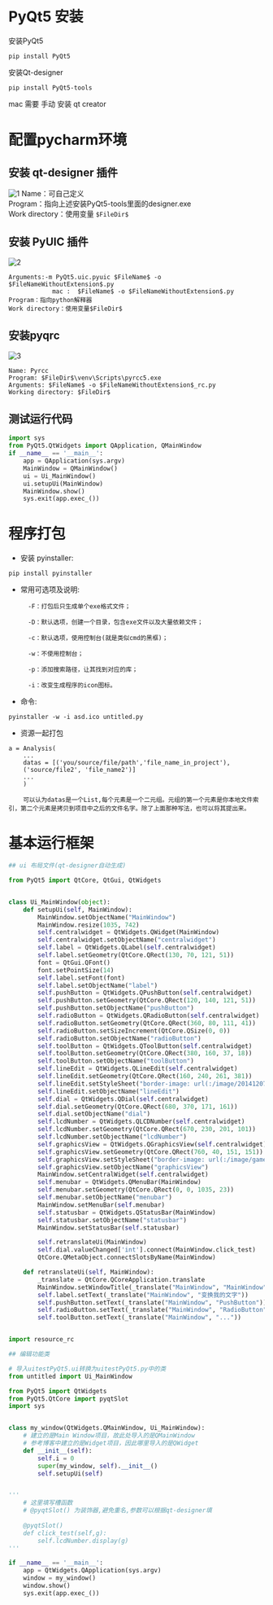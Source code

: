 
# PyQt5 安装

安装PyQt5

```
pip install PyQt5
```

安装Qt-designer

```
pip install PyQt5-tools
```
mac 需要 手动 安装 qt creator

# 配置pycharm环境

## 安装 qt-designer 插件

![1](https://ws4.sinaimg.cn/large/a17dfad9ly1g2nquiltd9j20t20k2ac4.jpg)
Name：可自己定义    
Program：指向上述安装PyQt5-tools里面的designer.exe    
Work directory：使用变量 ```$FileDir$   ```

## 安装 PyUIC 插件

![2](https://ws3.sinaimg.cn/large/a17dfad9ly1g2nqui2ylpj20sa0hxdh6.jpg)
  
```
Arguments:-m PyQt5.uic.pyuic $FileName$ -o $FileNameWithoutExtension$.py
            mac :  $FileName$ -o $FileNameWithoutExtension$.py
Program：指向python解释器    
Work directory：使用变量$FileDir$
```

## 安装pyqrc

![3](https://ws4.sinaimg.cn/large/a17dfad9ly1g2nquice38j20ht0e1ab0.jpg)
```
Name: Pyrcc  
Program: $FileDir$\venv\Scripts\pyrcc5.exe  
Arguments: $FileName$ -o $FileNameWithoutExtension$_rc.py  
Working directory: $FileDir$  
```

## 测试运行代码


```python
import sys
from PyQt5.QtWidgets import QApplication, QMainWindow
if __name__ == '__main__':
    app = QApplication(sys.argv)
    MainWindow = QMainWindow()
    ui = Ui_MainWindow()
    ui.setupUi(MainWindow)
    MainWindow.show()
    sys.exit(app.exec_())
```

# 程序打包

- 安装 pyinstaller:  
```
pip install pyinstaller
```
- 常用可选项及说明:  


        -F：打包后只生成单个exe格式文件；

        -D：默认选项，创建一个目录，包含exe文件以及大量依赖文件；

        -c：默认选项，使用控制台(就是类似cmd的黑框)；

        -w：不使用控制台；

        -p：添加搜索路径，让其找到对应的库；

        -i：改变生成程序的icon图标。
- 命令:  
```
pyinstaller -w -i asd.ico untitled.py
```

- 资源一起打包  
```
a = Analysis(
    ...
    datas = [('you/source/file/path','file_name_in_project'),
    ('source/file2', 'file_name2')]
    ...
    )
```
        可以认为datas是一个List,每个元素是一个二元组。元组的第一个元素是你本地文件索引，第二个元素是拷贝到项目中之后的文件名字。除了上面那种写法，也可以将其提出来。

# 基本运行框架


```python
## ui 布局文件(qt-designer自动生成)

from PyQt5 import QtCore, QtGui, QtWidgets


class Ui_MainWindow(object):
    def setupUi(self, MainWindow):
        MainWindow.setObjectName("MainWindow")
        MainWindow.resize(1035, 742)
        self.centralwidget = QtWidgets.QWidget(MainWindow)
        self.centralwidget.setObjectName("centralwidget")
        self.label = QtWidgets.QLabel(self.centralwidget)
        self.label.setGeometry(QtCore.QRect(130, 70, 121, 51))
        font = QtGui.QFont()
        font.setPointSize(14)
        self.label.setFont(font)
        self.label.setObjectName("label")
        self.pushButton = QtWidgets.QPushButton(self.centralwidget)
        self.pushButton.setGeometry(QtCore.QRect(120, 140, 121, 51))
        self.pushButton.setObjectName("pushButton")
        self.radioButton = QtWidgets.QRadioButton(self.centralwidget)
        self.radioButton.setGeometry(QtCore.QRect(360, 80, 111, 41))
        self.radioButton.setSizeIncrement(QtCore.QSize(0, 0))
        self.radioButton.setObjectName("radioButton")
        self.toolButton = QtWidgets.QToolButton(self.centralwidget)
        self.toolButton.setGeometry(QtCore.QRect(380, 160, 37, 18))
        self.toolButton.setObjectName("toolButton")
        self.lineEdit = QtWidgets.QLineEdit(self.centralwidget)
        self.lineEdit.setGeometry(QtCore.QRect(160, 240, 261, 381))
        self.lineEdit.setStyleSheet("border-image: url(:/image/20141207114432_8iBaj.png);")
        self.lineEdit.setObjectName("lineEdit")
        self.dial = QtWidgets.QDial(self.centralwidget)
        self.dial.setGeometry(QtCore.QRect(680, 370, 171, 161))
        self.dial.setObjectName("dial")
        self.lcdNumber = QtWidgets.QLCDNumber(self.centralwidget)
        self.lcdNumber.setGeometry(QtCore.QRect(670, 230, 201, 101))
        self.lcdNumber.setObjectName("lcdNumber")
        self.graphicsView = QtWidgets.QGraphicsView(self.centralwidget)
        self.graphicsView.setGeometry(QtCore.QRect(760, 40, 151, 151))
        self.graphicsView.setStyleSheet("border-image: url(:/image/game_128px_1227323_easyicon.net.ico);")
        self.graphicsView.setObjectName("graphicsView")
        MainWindow.setCentralWidget(self.centralwidget)
        self.menubar = QtWidgets.QMenuBar(MainWindow)
        self.menubar.setGeometry(QtCore.QRect(0, 0, 1035, 23))
        self.menubar.setObjectName("menubar")
        MainWindow.setMenuBar(self.menubar)
        self.statusbar = QtWidgets.QStatusBar(MainWindow)
        self.statusbar.setObjectName("statusbar")
        MainWindow.setStatusBar(self.statusbar)

        self.retranslateUi(MainWindow)
        self.dial.valueChanged['int'].connect(MainWindow.click_test)
        QtCore.QMetaObject.connectSlotsByName(MainWindow)

    def retranslateUi(self, MainWindow):
        _translate = QtCore.QCoreApplication.translate
        MainWindow.setWindowTitle(_translate("MainWindow", "MainWindow"))
        self.label.setText(_translate("MainWindow", "变换我的文字"))
        self.pushButton.setText(_translate("MainWindow", "PushButton"))
        self.radioButton.setText(_translate("MainWindow", "RadioButton"))
        self.toolButton.setText(_translate("MainWindow", "..."))


import resource_rc

## 编辑功能类

# 导入uitestPyQt5.ui转换为uitestPyQt5.py中的类
from untitled import Ui_MainWindow

from PyQt5 import QtWidgets
from PyQt5.QtCore import pyqtSlot
import sys


class my_window(QtWidgets.QMainWindow, Ui_MainWindow):
    # 建立的是Main Window项目，故此处导入的是QMainWindow
    # 参考博客中建立的是Widget项目，因此哪里导入的是QWidget
    def __init__(self):
        self.i = 0
        super(my_window, self).__init__()
        self.setupUi(self)


'''
    # 这里填写槽函数
    # @pyqtSlot() 为装饰器,避免重名,参数可以根据qt-designer填
    
    @pyqtSlot()
    def click_test(self,g):
        self.lcdNumber.display(g)
'''

if __name__ == '__main__':
    app = QtWidgets.QApplication(sys.argv)
    window = my_window()
    window.show()
    sys.exit(app.exec_())
```
